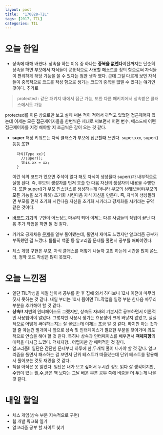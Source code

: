 ```yaml
---
layout: post
title:  "170828-TIL"
tags: [2017, TIL]
categories: TIL
---
```

오늘 한일
========
- 상속에 대해 배웠다. 상속을 하는 이유 중 하나는 **중복을 없앤다**이전까지는 단순히 상속을 하면 부모에서 자식들이 공통적으로 사용할 메소드를 정의 함으로써 자식들이 편리하게 해당 기능을 쓸 수 있다는 점만 생각 했다. 근데 그걸 다르게 보면 자식들이 중복적으로 코드를 작성 함으로 생기는 코드의 중복을 없앨 수 있다는 얘기인 것이다. 추가로  
> protected : 같은 패키지 내에서 접근 가능, 또한 다른 패키지에서 상속받은 클래스에서도 가능    

  protected를 이론 상으로만 보고 실제 써본 적이 적어서 까먹고 있었던 접근제어자 였는데 이제는 모든 접근제어자들을 한번씩은 제대로 써보면서 어떤 변수, 메소드에 어떤 접근제어자를 지정 해야할 지 조금씩은 감이 오는 것 같다.

- **super** 해당 키워드는 자식 클래스가 부모에 접근할때 쓰인다. super.xxx, super() 등등 또한
  ```
    자식(Type xx){
      //super();
      this.xx = xx;
    }

    ```
    이런 식의 코드가 있으면 주석이 없다 해도 자식이 생성될때 super()가 내부적으로 실행 된다. 즉, 부모의 생성자를 먼저 호출 한 다음 자신의 생성자의 내용을 수행한다.
    또한 super()가 부모 인스턴스를 생성하는게 아니라 부모의 상태값들을(부모의 모든 기능을 쓰기 위해) 초기화 시킨다음 자식 자신을 만든다.
    즉, 자식이 생성될려면 부모를 먼저 초기화 시킨다음 자신을 초기화 시키라고 강제화를 시키라는 규약 같은 것이다.

- [바코드 기기](https://github.com/Hue9010/codesquad_library_py)의 구현이 어느정도 마무리 되어 이제는 다른 사람들의 작업이 끝난 다음 추가 작업을 하면 될 것 같다.
- 카카오 공개채용 [문제](https://www.welcomekakao.com/competitions/35/welcome-kakao)를 일부 풀어봤는데, 풀면서 재미도 느꼈지만 알고리즘 공부가 부족했던 걸 느꼈다. 틈틈히 백준 등 알고리즘 문제를 풀면서 공부를 해봐야겠다.
- 체스 게임 구현은 부모, 자식 클래스를 어떻게 나눌까 고민 하는데 시간을 많이 쏟느라, 정작 코드 작성은 많이 못했다.

오늘 느낀점
=========
- 일단 TIL작성을 매일 남아서 공부를 한 후 집에 와서 하다보니 12시 이전에 마무리 짓지 못하는 것 같다. 내일 부터는 10시 쯤이면 TIL작업을 일정 부분 한다음 마무리 부분을 추가해야 할 것 같다.
- **상속!!** 저번의 인터페이스도 그랬지만, 상속도 자바의 기본서로 공부하면서 이론적인 사용법이야 알았다. 그렇지만 사용시 생기는 효용성이 크게 와닿지 않았고, 실질적으로 어떻게 써야하는지는 잘 몰랐는데 이제는 조금 알 것 같다. 하지만 아는 것과 할 줄 아는건 별개이니 앞으로 상속 및 인터페이스가 필요한 부분을 찾아가며 의도적으로 연습을 해야 할 것 같다. 특히나 상속과 인터페이스를 배우면서 **객체지향**의 매력을 다시금 느꼈다. 객체지향.. 어렵지만 참 매력적인 것 같다.
- 알고리즘!! 일단은 간단한 문제부터 하루에 한,두개씩 풀어 나가야 할 것 같다. 알고리즘을 풀면서 패스하는 걸 보면서 단위 테스트가 떠올랐는데 단위 테스트를 활용해서 풀어보는 것도 재밌을 것 같다.
- 책을 아직은 못 읽었다. 일단은 내가 보고 싶어서 두시간 정도 읽다 잘 생각이지만, 수업이 있는 월,수,금은 책 보다는 그날 배운 부분 공부 쪽에 비중을 더 두는게 나을 것 같다.

내일 할일
=========
- 체스 게임(상속 부분 지속적으로 구현)
- 웹 개발 워크북 일기
- 알고리즘 공부 할 사이트 찾기
